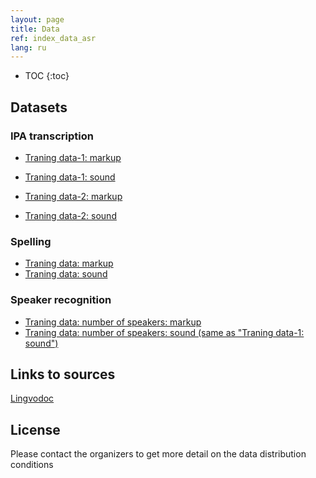 ```yaml
---
layout: page
title: Data
ref: index_data_asr
lang: ru
---
```

* TOC
{:toc}


## Datasets
### IPA transcription

* [Traning data-1: markup](https://github.com/lowresource-lang-eval/asr_evaluation_scripts/blob/main/train1.tsv)
* [Traning data-1: sound](https://drive.google.com/drive/folders/1HJe_BOxUmc8g_2jlhoHlt6GG4OkUqCm0?usp=sharing)


* [Traning data-2: markup](https://github.com/lowresource-lang-eval/asr_evaluation_scripts/blob/main/train2.tsv)
* [Traning data-2: sound](https://drive.google.com/file/d/12VlrascWKbIWTjYTxJOD9RtXPsKs58oh/view?usp=sharing)

### Spelling

* [Traning data: markup](https://raw.githubusercontent.com/lowresource-lang-eval/asr_evaluation_scripts/main/ortho_train.tsv)
* [Traning data: sound](https://drive.google.com/file/d/168v_pSnm2_saB_7sqQI9xK8JBcTXCnRc/view)

### Speaker recognition

* [Traning data: number of speakers: markup](https://github.com/lowresource-lang-eval/asr_evaluation_scripts/blob/main/train1speakers.tsv)
* [Traning data: number of speakers: sound (same as "Traning data-1: sound")](https://drive.google.com/drive/folders/1HJe_BOxUmc8g_2jlhoHlt6GG4OkUqCm0?usp=sharing)


## Links to sources
[Lingvodoc](http://lingvodoc.ispras.ru/)

## License
Please contact the organizers to get more detail on the data distribution conditions